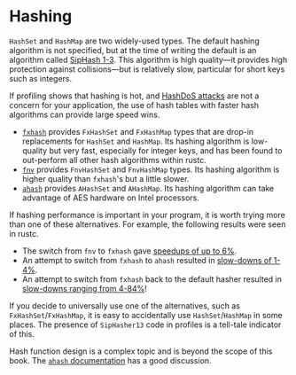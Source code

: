 # Hashing

`HashSet` and `HashMap` are two widely-used types. The default hashing
algorithm is not specified, but at the time of writing the default is an
algorithm called [SipHash 1-3]. This algorithm is high quality—it provides high
protection against collisions—but is relatively slow, particular for short keys
such as integers.

[SipHash 1-3]: https://en.wikipedia.org/wiki/SipHash

If profiling shows that hashing is hot, and [HashDoS attacks] are not a concern
for your application, the use of hash tables with faster hash algorithms can
provide large speed wins.
- [`fxhash`] provides `FxHashSet` and `FxHashMap` types that are drop-in
  replacements for `HashSet` and `HashMap`. Its hashing algorithm is
  low-quality but very fast, especially for integer keys, and has been found to
  out-perform all other hash algorithms within rustc.
- [`fnv`] provides `FnvHashSet` and `FnvHashMap` types. Its hashing algorithm
  is higher quality than `fxhash`'s but a little slower.
- [`ahash`] provides `AHashSet` and `AHashMap`. Its hashing algorithm can take
  advantage of AES hardware on Intel processors.

[HashDoS attacks]: https://en.wikipedia.org/wiki/Collision_attack
[`fxhash`]: https://crates.io/crates/fxhash
[`fnv`]: https://crates.io/crates/fnv
[`ahash`]: https://crates.io/crates/ahash

If hashing performance is important in your program, it is worth trying more
than one of these alternatives. For example, the following results were seen in
rustc.
- The switch from `fnv` to `fxhash` gave
  [speedups of up to 6%](https://github.com/rust-lang/rust/pull/37229/commits/00e48affde2d349e3b3bfbd3d0f6afb5d76282a7).
- An attempt to switch from `fxhash` to `ahash` resulted in
  [slow-downs of 1-4%](https://github.com/rust-lang/rust/issues/69153#issuecomment-589504301).
- An attempt to switch from `fxhash` back to the default hasher resulted in
  [slow-downs ranging from 4-84%](https://github.com/rust-lang/rust/issues/69153#issuecomment-589338446)!

If you decide to universally use one of the alternatives, such as
`FxHashSet`/`FxHashMap`, it is easy to accidentally use `HashSet`/`HashMap` in
some places. The presence of `SipHasher13` code in profiles is a tell-tale
indicator of this.

Hash function design is a complex topic and is beyond the scope of this book.
The [`ahash` documentation] has a good discussion. 

[`ahash` documentation]: https://github.com/tkaitchuck/aHash/blob/master/compare/readme.md
